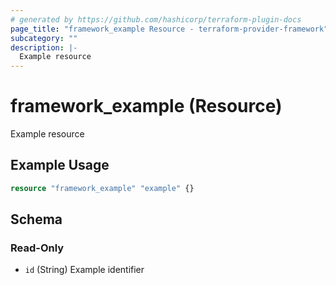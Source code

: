 ```yaml
---
# generated by https://github.com/hashicorp/terraform-plugin-docs
page_title: "framework_example Resource - terraform-provider-framework"
subcategory: ""
description: |-
  Example resource
---
```


# framework_example (Resource)

Example resource

## Example Usage

```terraform
resource "framework_example" "example" {}
```

<!-- schema generated by tfplugindocs -->
## Schema

### Read-Only

- `id` (String) Example identifier


